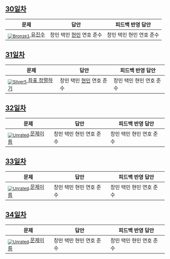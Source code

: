 [Unrated]: https://user-images.githubusercontent.com/33937365/126247607-85783912-c11a-4d50-ac36-8cc7dcb75cd2.png
[Bronze5]: https://user-images.githubusercontent.com/33937365/126247611-e362d727-17a4-4737-a232-5827e185ab7c.png
[Bronze4]: https://user-images.githubusercontent.com/33937365/126247612-89cbc675-e1d4-43a2-950b-1cb014dca697.png
[Bronze3]: https://user-images.githubusercontent.com/33937365/126247613-b8408610-7bc4-40f8-804f-a30a45ddbb68.png
[Bronze2]: https://user-images.githubusercontent.com/33937365/126247614-d85dc6ff-a520-4c00-82bd-eb593b156bd8.png
[Bronze1]: https://user-images.githubusercontent.com/33937365/126247616-04b2ab30-9891-4b7b-8cb4-38e99b97e834.png
[Silver5]: https://user-images.githubusercontent.com/33937365/126247618-38c5c905-672b-4d75-808e-8a7d45ea577d.png
[Silver4]: https://user-images.githubusercontent.com/33937365/126247620-ba2d1b96-b0aa-4b88-80c5-71569c69bbc3.png
[Silver3]: https://user-images.githubusercontent.com/33937365/126247621-1b55b7f4-3a79-4348-8a63-f00c1813853e.png
[Silver2]: https://user-images.githubusercontent.com/33937365/126247622-a83b30a9-6618-4593-b775-6f6730afd3f6.png
[Silver1]: https://user-images.githubusercontent.com/33937365/126247625-8d82f8ab-6f95-4ef8-a243-be31f548596e.png

## [30일차](Day30)

| 문제                 | 답안 | 피드백 반영 답안 |
| -------------------- | ---- | ---------------- |
| [<sub>![Bronze1]</sub> 유진수](https://www.acmicpc.net/problem/1356) | 창민 택민 [현민](Day30/shm_1356.cs) 연호 준수 | 창민 택민 현민 연호 준수             |

## [31일차](Day31)

| 문제                 | 답안 | 피드백 반영 답안 |
| -------------------- | ---- | ---------------- |
| [<sub>![Silver5]</sub> 좌표 정렬하기](https://www.acmicpc.net/problem/11650) | 창민 택민 [현민](Day31/shm_11650.cs) 연호 준수 | 창민 택민 현민 연호 준수             |

## [32일차](Day32)

| 문제                 | 답안 | 피드백 반영 답안 |
| -------------------- | ---- | ---------------- |
| [<sub>![Unrated]</sub> 문제이름](문제링크) | 창민 택민 현민 연호 준수 | 창민 택민 현민 연호 준수             |

## [33일차](Day33)

| 문제                 | 답안 | 피드백 반영 답안 |
| -------------------- | ---- | ---------------- |
| [<sub>![Unrated]</sub> 문제이름](문제링크) | 창민 택민 현민 연호 준수 | 창민 택민 현민 연호 준수             |

## [34일차](Day34)

| 문제                 | 답안 | 피드백 반영 답안 |
| -------------------- | ---- | ---------------- |
| [<sub>![Unrated]</sub> 문제이름](문제링크) | 창민 택민 현민 연호 준수 | 창민 택민 현민 연호 준수             |

